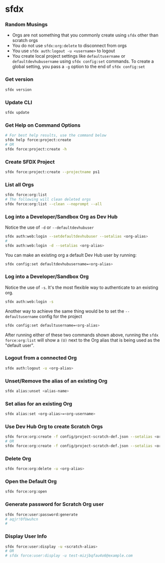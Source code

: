 # sfdx

### Random Musings

- Orgs are not something that you commonly create using `sfdx` other than scratch orgs
- You do not use `sfdx:org:delete` to disconnect from orgs
- You use `sfdx auth:logout -u <username>` to logout
- You create local project settings like `defaultusername` or `defaultdevhubusername` using `sfdx config:set` commands. To create a global setting, you pass a `-g` option to the end of `sfdx config:set`

### Get version

```bash
sfdx version
```

### Update CLI

```bash
sfdx update
```

### Get Help on Command Options

```bash
# For best help results, use the command below
sfdx help force:project:create
# OR
sfdx force:project:create -h
```

### Create SFDX Project

```bash
sfdx force:project:create --projectname ps1
```

### List all Orgs

```bash
sfdx force:org:list
# The following will clean deleted orgs
sfdx force:org:list --clean --noprompt --all
```

### Log into a Developer/Sandbox Org as Dev Hub

Notice the use of `-d` or `--defaultdevhubuser`
```bash
sfdx auth:web:login --setdefaultdevhubuser --setalias <org-alias>
# 
sfdx auth:web:login -d --setalias <org-alias>
```

You can make an existing org a default Dev Hub user by running:

```bash
sfdx config:set defaultdevhubusername=<org-alias>
```

### Log into a Developer/Sandbox Org 

Notice the use of `-s`. It's the most flexible way to authenticate to an existing org.

```bash
sfdx auth:web:login -s
```

Another way to achieve the same thing would be to set the `--defaultusername` config for the project

```bash
sfdx config:set defaultusername=<org-alias>
```

After running either of these two commands shown above, running the `sfdx force:org:list` will show a `(U)` next to the Org alias that is being used as the "default user".

### Logout from a connected Org

```bash
sfdx auth:logout -u <org-alias>
```

### Unset/Remove the alias of an existing Org

```bash
sfdx alias:unset <alias-name>
```

### Set alias for an existing Org

```bash
sfdx alias:set <org-alias>=<org-username>
```

### Use Dev Hub Org to create Scratch Orgs

```bash
sfdx force:org:create -f config/project-scratch-def.json --setalias <org-alias> --durationdays 7 --setdefaultusername
# OR
sfdx force:org:create -f config/project-scratch-def.json --setalias <org-alias> --durationdays 7 -s
```

### Delete Org

```bash
sfdx force:org:delete -u <org-alias>
```

### Open the Default Org

```bash
sfdx force:org:open
```

### Generate password for Scratch Org user

```bash
sfdx force:user:password:generate
# aqjr!0fUwuhcn
# 
```

### Display User Info

```bash
sfdx force:user:display -u <scratch-alias>
# OR
# sfdx force:user:display -u test-mizjbqfau4o6@example.com
```
